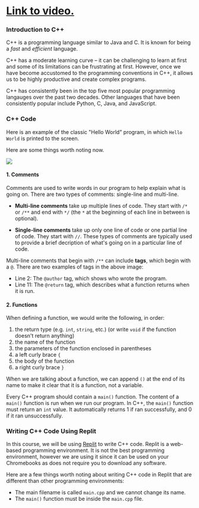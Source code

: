 # [Link to video.](...)

### Introduction to C++

C++ is a programming language similar to Java and C. It is known for being a *fast* and *efficient* language.

C++ has a moderate learning curve – it can be challenging to learn at first and some of its limitations can be frustrating at first. However, once we have become accustomed to the programming conventions in C++, it allows us to be highly productive and create complex programs.

C++ has consistently been in the top five most popular programming langauges over the past two decades. Other languages that have been consistently popular include Python, C, Java, and JavaScript.

### C++ Code

Here is an example of the classic "Hello World" program, in which `Hello World` is printed to the screen.

Here are some things worth noting now.

![](../Images/Hello_World_C++_2.png)

#### 1. Comments

Comments are used to write words in our program to help explain what is going on. There are two types of comments: single-line and multi-line. 

* **Multi-line comments** take up multiple lines of code. They start with `/*` or `/**` and end with `*/` (the `*` at the beginning of each line in between is optional). 

* **Single-line comments** take up only one line of code or one partial line of code. They start with `//`. These types of comments are typically used to provide a brief decription of what's going on in a particular line of code.

Multi-line comments that begin with `/**` can include **tags**, which begin with a `@`. There are two examples of tags in the above image: 

* Line 2: The `@author` tag, which shows who wrote the program.
* Line 11: The `@return` tag, which describes what a function returns when it is run.

#### 2. Functions

When defining a function, we would write the following, in order:

1. the return type (e.g. `int`, `string`, etc.) (or write `void` if the function doesn't return anything)
4. the name of the function
5. the parameters of the function enclosed in parentheses
6. a left curly brace `{`
7. the body of the function
8. a right curly brace `}`

When we are talking about a function, we can append `()` at the end of its name to make it clear that it is a function, not a variable.

Every C++ program should contain a `main()` function. The content of a `main()` function is run when we run our program. In C++, the `main()` function must return an `int` value. It automatically returns 1 if ran successfully, and 0 if it ran unsuccessfully.

### Writing C++ Code Using Replit

In this course, we will be using [Replit](http://replit.com) to write C++ code. Replit is a web-based programming environment. It is not the best programming environment, however we are using it since it can be used on your Chromebooks as does not require you to download any software.

Here are a few things worth noting about writing C++ code in Replit that are different than other programming environments:

* The main filename is called `main.cpp` and we cannot change its name.
* The `main()` function must be inside the `main.cpp` file. 
